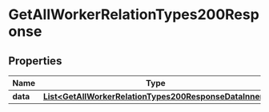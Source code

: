 

# GetAllWorkerRelationTypes200Response


## Properties

| Name | Type | Description | Notes |
|------------ | ------------- | ------------- | -------------|
|**data** | [**List&lt;GetAllWorkerRelationTypes200ResponseDataInner&gt;**](GetAllWorkerRelationTypes200ResponseDataInner.md) |  |  [optional] |



